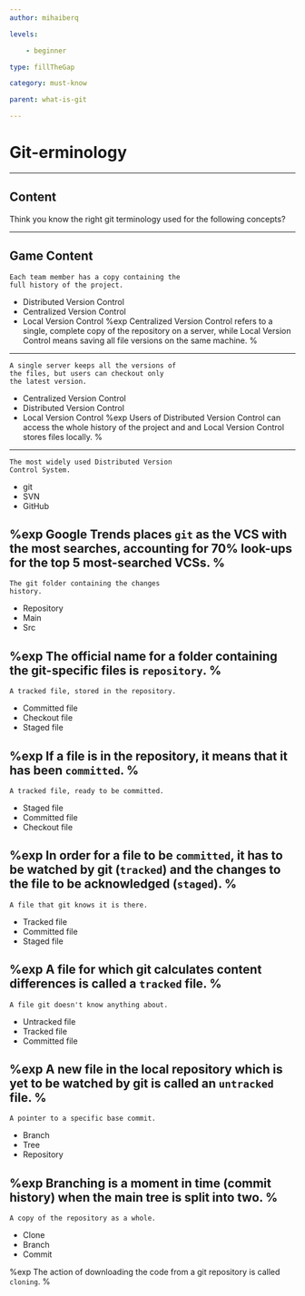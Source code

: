 ```yaml
---
author: mihaiberq

levels:

    - beginner

type: fillTheGap

category: must-know

parent: what-is-git

---
```


# Git-erminology

---
## Content

Think you know the right git terminology used for the following concepts?

---
## Game Content

```
Each team member has a copy containing the
full history of the project.
```
* Distributed Version Control
* Centralized Version Control
* Local Version Control
%exp
Centralized Version Control refers to a single, complete copy of the repository on a server, while Local Version Control means saving all file versions on the same machine.
%
---
```
A single server keeps all the versions of
the files, but users can checkout only
the latest version.
```
* Centralized Version Control
* Distributed Version Control
* Local Version Control
%exp
Users of Distributed Version Control can access the whole history of the project and and Local Version Control stores files locally.
%
---
```
The most widely used Distributed Version
Control System.
```
* git
* SVN
* GitHub

%exp
Google Trends places `git` as the VCS with the most searches, accounting for 70% look-ups for the top 5 most-searched VCSs.
%
---
```
The git folder containing the changes
history.
```
* Repository
* Main
* Src

%exp
The official name for a folder containing the git-specific files is `repository`.
%
---
```
A tracked file, stored in the repository.
```
* Committed file
* Checkout file
* Staged file

%exp
If a file is in the repository, it means that it has been `committed`.
%
---
```
A tracked file, ready to be committed.
```
* Staged file
* Committed file
* Checkout file

%exp
In order for a file to be `committed`, it has to be watched by git (`tracked`) and the changes to the file to be acknowledged (`staged`).
%
---
```
A file that git knows it is there.
```
* Tracked file
* Committed file
* Staged file

%exp
A file for which git calculates content differences is called a `tracked` file.
%
---
```
A file git doesn't know anything about.
```
* Untracked file
* Tracked file
* Committed file

%exp
A new file in the local repository which is yet to be watched by git is called an `untracked` file.
%
---
```
A pointer to a specific base commit.
```
* Branch
* Tree
* Repository

%exp
Branching is a moment in time (commit history) when the main tree is split into two.
%
---
```
A copy of the repository as a whole.
```
* Clone
* Branch
* Commit

%exp
The action of downloading the code from a git repository is called `cloning`.
%
